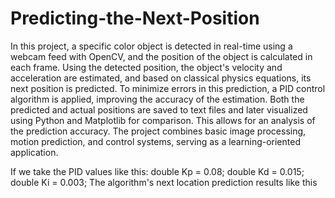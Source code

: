 # Predicting-the-Next-Position

In this project, a specific color object is detected in real-time using a webcam feed with OpenCV, and the position of the object is calculated in each frame. Using the detected position, the object's velocity and acceleration are estimated, and based on classical physics equations, its next position is predicted. To minimize errors in this prediction, a PID control algorithm is applied, improving the accuracy of the estimation. Both the predicted and actual positions are saved to text files and later visualized using Python and Matplotlib for comparison. This allows for an analysis of the prediction accuracy. The project combines basic image processing, motion prediction, and control systems, serving as a learning-oriented application.

If we take the PID values ​​like this:
double Kp = 0.08; 
double Kd = 0.015; 
double Ki = 0.003;
The algorithm's next location prediction results like this
